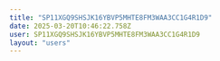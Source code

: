 ```yaml
---
title: "SP11XGQ9SHSJK16YBVP5MHTE8FM3WAA3CC1G4R1D9"
date: 2025-03-20T10:46:22.758Z
user: SP11XGQ9SHSJK16YBVP5MHTE8FM3WAA3CC1G4R1D9
layout: "users"
---
```

    